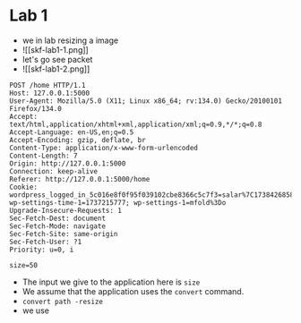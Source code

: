 # Lab 1
- we in lab resizing a image
- ![[skf-lab1-1.png]]
- let's go see packet
- ![[skf-lab1-2.png]]
```http
POST /home HTTP/1.1
Host: 127.0.0.1:5000
User-Agent: Mozilla/5.0 (X11; Linux x86_64; rv:134.0) Gecko/20100101 Firefox/134.0
Accept: text/html,application/xhtml+xml,application/xml;q=0.9,*/*;q=0.8
Accept-Language: en-US,en;q=0.5
Accept-Encoding: gzip, deflate, br
Content-Type: application/x-www-form-urlencoded
Content-Length: 7
Origin: http://127.0.0.1:5000
Connection: keep-alive
Referer: http://127.0.0.1:5000/home
Cookie: wordpress_logged_in_5c016e8f0f95f039102cbe8366c5c7f3=salar%7C1738426858%7C9XvMuDG4HIWntaNkPq99mJMyTQK9oxrLcPyn7vEDKyO%7C144626f650db871bb0c719b4da10d34d881c4c3a0dc6e3d346e08b12e3804d45; wp-settings-time-1=1737215777; wp-settings-1=mfold%3Do
Upgrade-Insecure-Requests: 1
Sec-Fetch-Dest: document
Sec-Fetch-Mode: navigate
Sec-Fetch-Site: same-origin
Sec-Fetch-User: ?1
Priority: u=0, i

size=50
```
- The input we give to the application here is  `size`
- We assume that the application uses the `convert` command.
- `convert path -resize `
- we use 